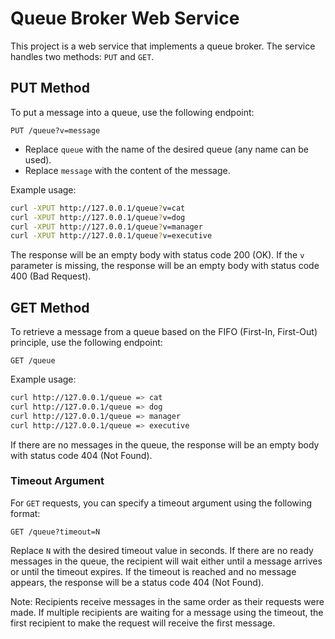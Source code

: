 # Queue Broker Web Service

This project is a web service that implements a queue broker. The service handles two methods: `PUT` and `GET`.

## PUT Method

To put a message into a queue, use the following endpoint:

```
PUT /queue?v=message
```

- Replace `queue` with the name of the desired queue (any name can be used).
- Replace `message` with the content of the message.

Example usage:

```bash
curl -XPUT http://127.0.0.1/queue?v=cat
curl -XPUT http://127.0.0.1/queue?v=dog
curl -XPUT http://127.0.0.1/queue?v=manager
curl -XPUT http://127.0.0.1/queue?v=executive
```

The response will be an empty body with status code 200 (OK). If the `v` parameter is missing, the response will be an empty body with status code 400 (Bad Request).

## GET Method

To retrieve a message from a queue based on the FIFO (First-In, First-Out) principle, use the following endpoint:

```
GET /queue
```

Example usage:

```bash
curl http://127.0.0.1/queue => cat
curl http://127.0.0.1/queue => dog
curl http://127.0.0.1/queue => manager
curl http://127.0.0.1/queue => executive
```

If there are no messages in the queue, the response will be an empty body with status code 404 (Not Found).

### Timeout Argument

For `GET` requests, you can specify a timeout argument using the following format:

```
GET /queue?timeout=N
```

Replace `N` with the desired timeout value in seconds. If there are no ready messages in the queue, the recipient will wait either until a message arrives or until the timeout expires. If the timeout is reached and no message appears, the response will be a status code 404 (Not Found).

Note: Recipients receive messages in the same order as their requests were made. If multiple recipients are waiting for a message using the timeout, the first recipient to make the request will receive the first message.

